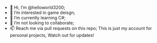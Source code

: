 - 👋 Hi, I’m @helloworld3200;
- 👀 I’m interested in game deisgn;
- 🌱 I’m currently learning C#;
- 💞️ I’m not looking to collaborate;
- 📫 Reach me via pull requests on this repo;
This is just my account for personal projects,
Watch out for updates!
